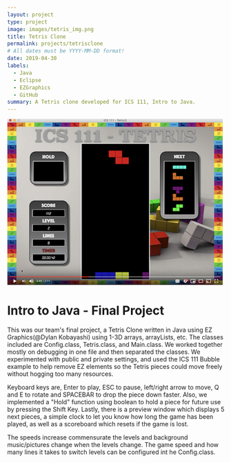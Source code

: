 ```yaml
---
layout: project
type: project
image: images/tetris_img.png
title: Tetris Clone
permalink: projects/tetrisclone
# All dates must be YYYY-MM-DD format!
date: 2019-04-30
labels:
  - Java
  - Eclipse
  - EZGraphics
  - GitHub
summary: A Tetris clone developed for ICS 111, Intro to Java.
---
```


[![Tetris Clone ICS 111](https://github.com/mlr77/mlr77.github.io/blob/master/images/tetris2_img.png)](https://www.youtube.com/watch?v=m7jz075N9hU&feature=youtu.be "Video Title")

# Intro to Java - Final Project

This was our team's final project, a Tetris Clone written in Java using EZ Graphics(@Dylan Kobayashi) using 1-3D arrays, arrayLists, etc. The classes included are Config.class, Tetris.class, and Main.class. We worked together mostly on debugging in one file and then separated the classes. We experimented with public and private settings, and used the ICS 111 Bubble example to help remove EZ elements so the Tetris pieces could move freely without hogging too many resources. 

Keyboard keys are, Enter to play, ESC to pause, left/right arrow to move, Q and E to rotate and SPACEBAR to drop the piece down faster. Also, we implemented a "Hold" function using boolean to hold a piece for future use by pressing the Shift Key. Lastly, there is a preview window which displays 5 next pieces, a simple clock to let you know how long the game has been played, as well as a scoreboard which resets if the game is lost. 

The speeds increase commensurate the levels and background music/pictures change when the levels change. The game speed and how many lines it takes to switch levels can be configured int he Config.class.
